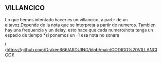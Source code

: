 ## VILLANCICO


Lo que hemos intentado hacer es un villancico, a partir de un altavoz.Depende de la nota que se interpreta a partir de numeros.
Tambien hay una frequencia y un delay, esto hace que cada numero/nota tenga un espacio de tiempo
*si ponemos un -1 esa nota no sonara

!(https://github.com/Draken666/ARDUINO/blob/main/CODIGO%20VILLANCICO)!
